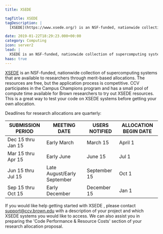 ```yaml
---
title: XSEDE

tagTitle: XSEDE
tagDescription: |
  [XSEDE](https://www.xsede.org/) is an NSF-funded, nationwide collection of supercomputing systems that are available to researchers through merit-based allocations.

date: 2019-01-22T18:29:23.000+00:00
category: Computing
icon: server2
lead: |
  XSEDE is an NSF-funded, nationwide collection of supercomputing systems that are available to researchers through merit-based allocations. 
haas: true
---
```


[XSEDE](https://www.xsede.org/) is an NSF-funded, nationwide collection of supercomputing systems that are available to researchers through merit-based allocations.  The resources are free, but the application process is competitive.  CCV participates in the Campus Champions program and has a small pool of compute time available for Brown researchers to try out XSEDE resources.   This is a great way to test your code on XSEDE systems before getting your own allocation.

Deadlines for research allocations are quarterly:

SUBMISSION PERIOD | MEETING DATE | USERS NOTIFIED | ALLOCATION BEGIN DATE
-- | -- | -- | --
Dec 15 thru Jan 15 | Early March | March 15 | April 1
Mar 15 thru Apr 15 | Early June | June 15 | Jul 1
Jun 15 thru Jul 15 | Late August/Early September | September 15 | Oct 1
Sep 15 thru Oct 15 | Early December | December 15 | Jan 1

If you would like help getting started with XSEDE , please contact support@ccv.brown.edu with a description of your project and which XSEDE systems you would like to access. We can also assist you in preparing the 'Code Performance & Resource Costs' section of your research allocation proposal.
